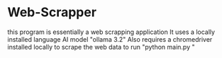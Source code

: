 # Web-Scrapper
this program is essentially a web scrapping application
It uses a locally installed language AI model "ollama 3.2"
Also requires a chromedriver installed locally to scrape the web data
to run "python main.py <URL to scrape data from>"
